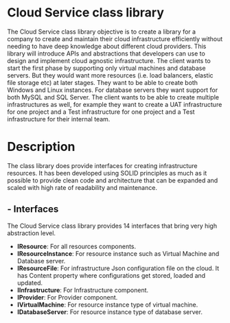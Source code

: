 
# Cloud Service class library
The Cloud Service class library objective is to create a library for a company to create and maintain their cloud infrastructure efficiently without needing to have deep knowledge about different cloud providers. This library will introduce APIs and abstractions that developers can use to design and implement cloud agnostic infrastructure. The client wants to start the first phase by supporting only virtual machines and database servers. But they would want more resources (i.e. load balancers, elastic file storage etc) at later stages. They want to be able to create both Windows and Linux instances. For database servers they want support for both MySQL and SQL Server. The client wants to be able to create multiple infrastructures as well, for example they want to create a UAT infrastructure for one project and a Test infrastructure for one project and a Test infrastructure for their internal team.

# Description
The class library does provide interfaces for creating infrastructure resources. It has been developed using SOLID principles as much as it possible to provide clean code and architecture that can be expanded and scaled with high rate of readability and maintenance.

## - Interfaces
The Cloud Service class library provides 14 interfaces that bring very high abstraction level.

- **IResource**: For all resources components.
- **IResourceInstance**: For resource instance such as Virtual Machine and Database server.
- **IResourceFile**: For infrastructure Json configuration file on the cloud. It has Content property where configurations get stored, loaded and updated.
 - **IInfrastructure**: For Infrastructure component.
 - **IProvider**: For Provider component.
 - **IVirtualMachine**: For resource instance type of virtual machine.
 - **IDatabaseServer**: For resource instance type of database server.
